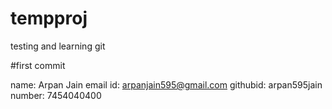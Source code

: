 # tempproj
testing and learning git

#first commit

name: Arpan Jain
email id: arpanjain595@gmail.com
githubid: arpan595jain
number: 7454040400